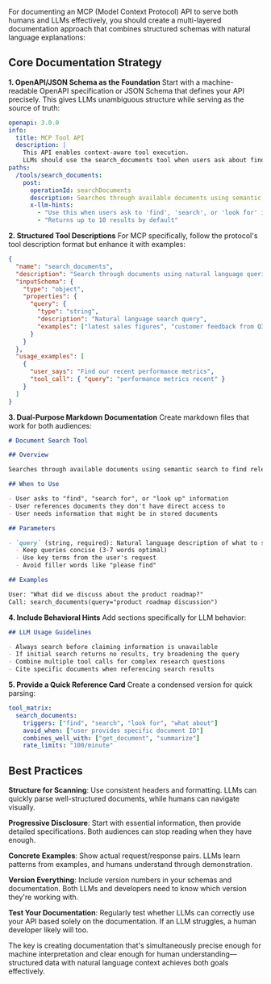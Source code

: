 For documenting an MCP (Model Context Protocol) API to serve both humans and LLMs effectively, you should create a multi-layered documentation approach that combines structured schemas with natural language explanations:

## Core Documentation Strategy

**1. OpenAPI/JSON Schema as the Foundation**
Start with a machine-readable OpenAPI specification or JSON Schema that defines your API precisely. This gives LLMs unambiguous structure while serving as the source of truth:

```yaml
openapi: 3.0.0
info:
  title: MCP Tool API
  description: |
    This API enables context-aware tool execution.
    LLMs should use the search_documents tool when users ask about finding information.
paths:
  /tools/search_documents:
    post:
      operationId: searchDocuments
      description: Searches through available documents using semantic search
      x-llm-hints:
        - "Use this when users ask to 'find', 'search', or 'look for' information"
        - "Returns up to 10 results by default"
```

**2. Structured Tool Descriptions**
For MCP specifically, follow the protocol's tool description format but enhance it with examples:

```json
{
  "name": "search_documents",
  "description": "Search through documents using natural language queries",
  "inputSchema": {
    "type": "object",
    "properties": {
      "query": {
        "type": "string",
        "description": "Natural language search query",
        "examples": ["latest sales figures", "customer feedback from Q3"]
      }
    }
  },
  "usage_examples": [
    {
      "user_says": "Find our recent performance metrics",
      "tool_call": { "query": "performance metrics recent" }
    }
  ]
}
```

**3. Dual-Purpose Markdown Documentation**
Create markdown files that work for both audiences:

```markdown
# Document Search Tool

## Overview

Searches through available documents using semantic search to find relevant content.

## When to Use

- User asks to "find", "search for", or "look up" information
- User references documents they don't have direct access to
- User needs information that might be in stored documents

## Parameters

- `query` (string, required): Natural language description of what to search for
  - Keep queries concise (3-7 words optimal)
  - Use key terms from the user's request
  - Avoid filler words like "please find"

## Examples

User: "What did we discuss about the product roadmap?"
Call: search_documents(query="product roadmap discussion")
```

**4. Include Behavioral Hints**
Add sections specifically for LLM behavior:

```markdown
## LLM Usage Guidelines

- Always search before claiming information is unavailable
- If initial search returns no results, try broadening the query
- Combine multiple tool calls for complex research questions
- Cite specific documents when referencing search results
```

**5. Provide a Quick Reference Card**
Create a condensed version for quick parsing:

```yaml
tool_matrix:
  search_documents:
    triggers: ["find", "search", "look for", "what about"]
    avoid_when: ["user provides specific document ID"]
    combines_well_with: ["get_document", "summarize"]
    rate_limits: "100/minute"
```

## Best Practices

**Structure for Scanning**: Use consistent headers and formatting. LLMs can quickly parse well-structured documents, while humans can navigate visually.

**Progressive Disclosure**: Start with essential information, then provide detailed specifications. Both audiences can stop reading when they have enough.

**Concrete Examples**: Show actual request/response pairs. LLMs learn patterns from examples, and humans understand through demonstration.

**Version Everything**: Include version numbers in your schemas and documentation. Both LLMs and developers need to know which version they're working with.

**Test Your Documentation**: Regularly test whether LLMs can correctly use your API based solely on the documentation. If an LLM struggles, a human developer likely will too.

The key is creating documentation that's simultaneously precise enough for machine interpretation and clear enough for human understanding—structured data with natural language context achieves both goals effectively.
